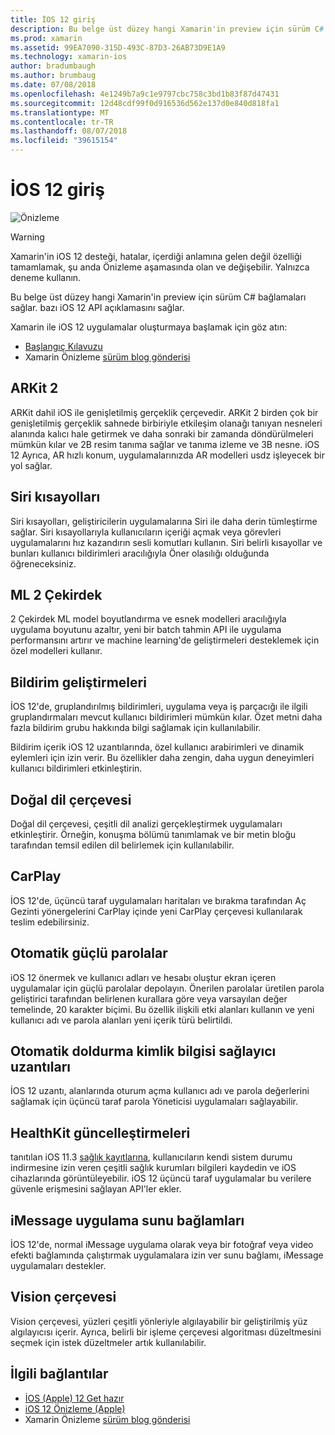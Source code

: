 ```yaml
---
title: İOS 12 giriş
description: Bu belge üst düzey hangi Xamarin'in preview için sürüm C# bağlamaları sağlar. bazı iOS 12 API açıklamasını sağlar.
ms.prod: xamarin
ms.assetid: 99EA7090-315D-493C-87D3-26AB73D9E1A9
ms.technology: xamarin-ios
author: bradumbaugh
ms.author: brumbaug
ms.date: 07/08/2018
ms.openlocfilehash: 4e1249b7a9c1e9797cbc758c3bd1b83f87d47431
ms.sourcegitcommit: 12d48cdf99f0d916536d562e137d0e840d818fa1
ms.translationtype: MT
ms.contentlocale: tr-TR
ms.lasthandoff: 08/07/2018
ms.locfileid: "39615154"
---
```

# <a name="introduction-to-ios-12"></a>İOS 12 giriş

![Önizleme](~/media/shared/preview.png)

> [!WARNING]
> Xamarin'in iOS 12 desteği, hatalar, içerdiği anlamına gelen değil özelliği tamamlamak, şu anda Önizleme aşamasında olan ve değişebilir. Yalnızca deneme kullanın.

Bu belge üst düzey hangi Xamarin'in preview için sürüm C# bağlamaları sağlar. bazı iOS 12 API açıklamasını sağlar.

Xamarin ile iOS 12 uygulamalar oluşturmaya başlamak için göz atın:

- [Başlangıç Kılavuzu](get-started.md)
- Xamarin Önizleme [sürüm blog gönderisi](https://releases.xamarin.com/preview-release-xcode-10-beta-5/)

## <a name="arkit-2"></a>ARKit 2

ARKit dahil iOS ile genişletilmiş gerçeklik çerçevedir. ARKit 2 birden çok bir genişletilmiş gerçeklik sahnede birbiriyle etkileşim olanağı tanıyan nesneleri alanında kalıcı hale getirmek ve daha sonraki bir zamanda döndürülmeleri mümkün kılar ve 2B resim tanıma sağlar ve tanıma izleme ve 3B nesne. iOS 12 Ayrıca, AR hızlı konum, uygulamalarınızda AR modelleri usdz işleyecek bir yol sağlar.

## <a name="siri-shortcuts"></a>Siri kısayolları

Siri kısayolları, geliştiricilerin uygulamalarına Siri ile daha derin tümleştirme sağlar. Siri kısayollarıyla kullanıcıların içeriği açmak veya görevleri uygulamalarını hız kazandırın sesli komutları kullanın. Siri belirli kısayollar ve bunları kullanıcı bildirimleri aracılığıyla Öner olasılığı olduğunda öğreneceksiniz.

## <a name="core-ml-2"></a>ML 2 Çekirdek

2 Çekirdek ML model boyutlandırma ve esnek modelleri aracılığıyla uygulama boyutunu azaltır, yeni bir batch tahmin API ile uygulama performansını artırır ve machine learning'de geliştirmeleri desteklemek için özel modelleri kullanır.

## <a name="notification-improvements"></a>Bildirim geliştirmeleri

İOS 12'de, gruplandırılmış bildirimleri, uygulama veya iş parçacığı ile ilgili gruplandırmaları mevcut kullanıcı bildirimleri mümkün kılar. Özet metni daha fazla bildirim grubu hakkında bilgi sağlamak için kullanılabilir.

Bildirim içerik iOS 12 uzantılarında, özel kullanıcı arabirimleri ve dinamik eylemleri için izin verir. Bu özellikler daha zengin, daha uygun deneyimleri kullanıcı bildirimleri etkinleştirin.

## <a name="natural-language-framework"></a>Doğal dil çerçevesi

Doğal dil çerçevesi, çeşitli dil analizi gerçekleştirmek uygulamaları etkinleştirir. Örneğin, konuşma bölümü tanımlamak ve bir metin bloğu tarafından temsil edilen dil belirlemek için kullanılabilir.

## <a name="carplay"></a>CarPlay

İOS 12'de, üçüncü taraf uygulamaları haritaları ve bırakma tarafından Aç Gezinti yönergelerini CarPlay içinde yeni CarPlay çerçevesi kullanılarak teslim edebilirsiniz.

## <a name="automatic-strong-passwords"></a>Otomatik güçlü parolalar

iOS 12 önermek ve kullanıcı adları ve hesabı oluştur ekran içeren uygulamalar için güçlü parolalar depolayın. Önerilen parolalar üretilen parola geliştirici tarafından belirlenen kurallara göre veya varsayılan değer temelinde, 20 karakter biçimi. Bu özellik ilişkili etki alanları kullanın ve yeni kullanıcı adı ve parola alanları yeni içerik türü belirtildi.

## <a name="autofill-credential-provider-extensions"></a>Otomatik doldurma kimlik bilgisi sağlayıcı uzantıları

İOS 12 uzantı, alanlarında oturum açma kullanıcı adı ve parola değerlerini sağlamak için üçüncü taraf parola Yöneticisi uygulamaları sağlayabilir.

## <a name="healthkit-updates"></a>HealthKit güncelleştirmeleri

tanıtılan iOS 11.3 [sağlık kayıtlarına](https://www.apple.com/healthcare/health-records/), kullanıcıların kendi sistem durumu indirmesine izin veren çeşitli sağlık kurumları bilgileri kaydedin ve iOS cihazlarında görüntüleyebilir. iOS 12 üçüncü taraf uygulamalar bu verilere güvenle erişmesini sağlayan API'ler ekler.

## <a name="imessage-app-presentation-contexts"></a>iMessage uygulama sunu bağlamları

İOS 12'de, normal iMessage uygulama olarak veya bir fotoğraf veya video efekti bağlamında çalıştırmak uygulamalara izin ver sunu bağlamı, iMessage uygulamaları destekler.

## <a name="vision-framework"></a>Vision çerçevesi

Vision çerçevesi, yüzleri çeşitli yönleriyle algılayabilir bir geliştirilmiş yüz algılayıcısı içerir. Ayrıca, belirli bir işleme çerçevesi algoritması düzeltmesini seçmek için istek düzeltmeler artık kullanılabilir.

## <a name="related-links"></a>İlgili bağlantılar

- [İOS (Apple) 12 Get hazır](https://developer.apple.com/ios/)
- [iOS 12 Önizleme (Apple)](https://www.apple.com/ios/ios-12-preview/)
- Xamarin Önizleme [sürüm blog gönderisi](https://releases.xamarin.com/preview-release-xcode-10-beta-5/)
